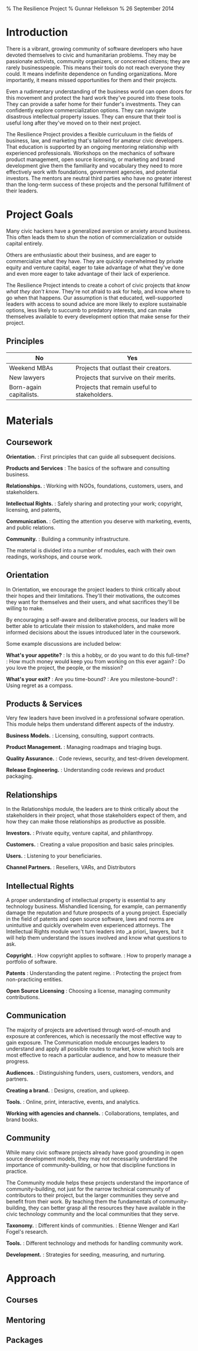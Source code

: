 % The Resilience Project
% Gunnar Hellekson
% 26 September 2014

# Introduction

<!-- ![TK: a venn diagram](https://i.imgur.com/DNFRd.jpg) -->

<div class="notes">
There is a vibrant, growing community of software developers who have
devoted themselves to civic and humanitarian problems. They may be passionate 
activists, community organizers, or concerned citizens; they are rarely 
businesspeople. This means their tools do not reach everyone they could. 
It means indefinite dependence on funding organizations. More importantly, 
it means missed opportunities for them and their projects.

Even a rudimentary understanding of the business world can open doors for
this movement and protect the hard work they've poured into these tools.
They can provide a safer home for their funder's investments. They can confidently
explore commercialization options. They can navigate disastrous intellectual
property issues. They can ensure that their tool is useful long after they've
moved on to their next project.

The Resilience Project provides a flexible curriculuum in the fields of business, 
law, and marketing that's tailored for amateur civic developers. That education is 
supported by an ongoing mentoring relationship with experienced professionals. 
Workshops on the mechanics of software product management, open source licensing, 
or marketing and brand development give them the familiarity and vocabulary they
need to more effectively work with foundations, government agencies, and potential 
investors. The mentors are neutral third parties who have no greater interest than
the long-term success of these projects and the personal fulfillment of their leaders.
</div>


# Project Goals

<div class="notes">
Many civic hackers have a generalized aversion or anxiety around business.
This often leads them to shun the notion of commercialization or outside
capital entirely.

Others are enthusiastic about their business, and are eager to commercialize
what they have. They are quickly overwhelmed by private equity and venture
capital, eager to take advantage of what they've done and even more eager to
take advantage of their lack of experience.

The Resilience Project intends to create a cohort of civic projects that _know
what they don't know_. They're not afraid to ask for help, and know where to go
when that happens. Our assumption is that educated, well-supported leaders with 
access to sound advice are more likely to explore sustainable options, less
likely to succumb to predatory interests, and can make themselves available to
every development option that make sense for their project.
</div>

## Principles

| **No**                  | **Yes**
|----                     |----
| Weekend MBAs            | Projects that outlast their creators.
| New lawyers             | Projects that survive on their merits.
| Born-again capitalists. | Projects that remain useful to stakeholders.

# Materials

## Coursework

**Orientation.**
:   First principles that can guide all subsequent decisions.

**Products and Services**
:   The basics of the software and consulting business.

**Relationships.**
:   Working with NGOs, foundations, customers, users, and stakeholders.

**Intellectual Rights.**
:   Safely sharing and protecting your work; copyright, licensing, and patents, 

**Communication.**
:   Getting the attention you deserve with marketing, events, and public relations.

**Community.**
:   Building a community infrastructure.

<div class="notes">
The material is divided into a number of modules, each with their own readings, workshops, and course work.
</div>

## Orientation

<div class="notes">
In Orientation, we encourage the project leaders to think critically about
their hopes and their limitations. They'll their motivations, the outcomes they
want for themselves and their users, and what sacrifices they'll be willing to
make.

By encouraging a self-aware and deliberative process, our leaders will be
better able to articulate their mission to stakeholders, and make more informed
decisions about the issues introduced later in the coursework. 

Some example discussions are included below:
</div>

**What's your appetite?**
:   Is this a hobby, or do you want to do this full-time?
:   How much money would keep you from working on this ever again?
:   Do you love the project, the people, or the mission?

**What's your exit?**
:   Are you time-bound?
:   Are you milestone-bound?
:   Using regret as a compass.

## Products & Services

<div class="notes">
Very few leaders have been involved in a professional sofware operation. This module helps them understand different aspects of the industry. 

</div>

**Business Models.**
:   Licensing, consulting, support contracts.

**Product Management.**
:   Managing roadmaps and triaging bugs.

**Quality Assurance.**
:   Code reviews, security, and test-driven development.

**Release Engineering.**
:   Understanding code reviews and product packaging.

## Relationships

<div class="notes">
In the Relationships module, the leaders are to think critically about the
stakeholders in their project, what those stakeholders expect of them, and how
they can make those relationships as productive as possible.
</div>

**Investors.**
:   Private equity, venture capital, and philanthropy.

**Customers.**
:   Creating a value proposition and basic sales principles.

**Users.**
:   Listening to your beneficiaries.

**Channel Partners.**
:   Resellers, VARs, and Distributors

## Intellectual Rights

<div class="notes">
A proper understanding of intellectual property is essential to any technology
business. Mishandled licensing, for example, can permanently damage the
reputation and future prospects of a young project. Especially in the field of
patents and open source software, laws and norms are unintuitive and quickly
overwhelm even experienced attorneys. The Intellectual Rights module won't turn
leaders into _a priori_ lawyers, but it will help them understand the issues
involved and know what questions to ask. 
</div>

**Copyright.**
:   How copyright applies to software.
:   How to properly manage a portfolio of software.

**Patents**
:   Understanding the patent regime.
:   Protecting the project from non-practicing entities.

**Open Source Licensing**
:   Choosing a license, managing community contributions.

## Communication

<div class="notes">
The majority of projects are advertised through word-of-mouth and exposure at conferences, which
is necessarily the most effective way to gain exposure. The Communication module encourges leaders
to understand and apply all possible routes to market, know which tools are most effective to
reach a particular audience, and how to measure their progress.
</div>

**Audiences.** 
:   Distinguishing funders, users, customers, vendors, and partners.

**Creating a brand.** 
:   Designs, creation, and upkeep.

**Tools.** 
:   Online, print, interactive, events, and analytics.

**Working with agencies and channels.** 
:   Collaborations, templates, and brand books.

## Community

<div class="notes">
While many civic software projects already have good grounding in open source
development models, they may not necessarily understand the importance of
community-building, or how that discipline functions in practice.

The Community module helps these projects understand the importance of
community-building, not just for the narrow technical community of
contributors to their project, but the larger communities they serve and
benefit from their work. By teaching them the fundamentals of
community-building, they can better grasp all the resources they have
available in the civic technology community and the local communities that
they serve.
</div>

**Taxonomy.**
:   Different kinds of communities.
:   Etienne Wenger and Karl Fogel's research.

**Tools.**
:   Different technology and methods for handling community work.

**Development.**
:   Strategies for seeding, measuring, and nurturing.

# Approach

## Courses

## Mentoring

## Packages



